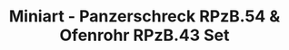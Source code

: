 ---
layout: product
title: "Miniart - Panzerschreck RPzB.54 & Ofenrohr RPzB.43 Set"
price: "1700" 
desc: "N/A"
img_path: "/assets/img/MI35263.jpg"
brand: "N/A"
available: false
special_offer: false
new: false
soon: false
cat: "010000"
subcat: "010100"
subsubcat: "0N/A"
sifra: "MI35263"
---